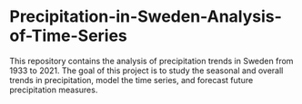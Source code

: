 # Precipitation-in-Sweden-Analysis-of-Time-Series
This repository contains the analysis of precipitation trends in Sweden from 1933 to 2021. The goal of this project is to study the seasonal and overall trends in precipitation, model the time series, and forecast future precipitation measures.

